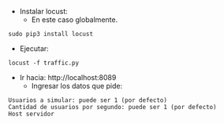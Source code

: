 * Instalar locust:
    * En este caso globalmente.

```
sudo pip3 install locust
```

* Ejecutar:

```
locust -f traffic.py
```

* Ir hacia: http://localhost:8089
    * Ingresar los datos que pide:

```
Usuarios a simular: puede ser 1 (por defecto)
Cantidad de usuarios por segundo: puede ser 1 (por defecto)
Host servidor
```